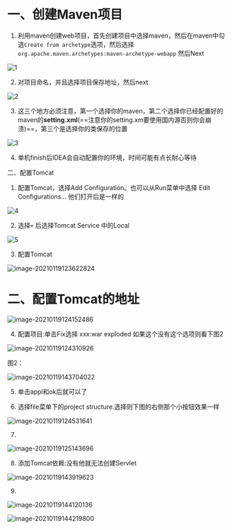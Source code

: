 # 一、创建Maven项目

1. 利用maven创建web项目，首先创建项目中选择maven，然后在maven中勾选`Create from archetype`选项，然后选择`org.apache.maven.archetypes:maven-archetype-webapp` 然后Next

![1](.\image\1.PNG)

2. 对项目命名，并且选择项目保存地址，然后next

![2](.\image\2.PNG)

3. 这三个地方必须注意，第一个选择你的maven，第二个选择你已经配置好的maven的**setting.xml**(==注意你的setting.xm要使用国内源否则你会崩溃)==，第三个是选择你的类保存的位置

![3](.\image\3.PNG)

4. 单机finish后IDEA会自动配置你的环境，时间可能有点长耐心等待

二、配置Tomcat

1. 配置Tomcat，选择Add Configuration。也可以从Run菜单中选择 Edit Configurations... 他们打开后是一样的

![4](.\image\4.PNG)

2. 选择`+` 后选择Tomcat Service 中的Local

![5](.\image\5.PNG)



3. 配置Tomcat

![image-20210119123622824](.\image\image-20210119123622824.png)

# 二、配置Tomcat的地址

![image-20210119124152486](.\image\6.png)

4. 配置项目:单击Fix选择 xxx:war exploded	如果这个没有这个选项则看下图2

![image-20210119124310926](.\image\7.png)

图2：

![image-20210119143704022](.\image\9png)



5. 单击appl和ok后就可以了

6. 选择file菜单下的project structure.选择则下图的右侧那个小按钮效果一样

![image-20210119124531641](.\image\8.png)

7. 

![image-20210119125143696](.\image\9.png)



8. 添加Tomcat依赖:没有他就无法创建Servlet

![image-20210119143919623](.\image\10.png)



9. 

![image-20210119144120136](.\image\56.png)

![image-20210119144219800](.\image\image-20210119144219800.png)